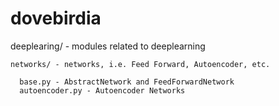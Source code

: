 # dovebirdia
deeplearing/ - modules related to deeplearning  
    
    networks/ - networks, i.e. Feed Forward, Autoencoder, etc.  
      
      base.py - AbstractNetwork and FeedForwardNetwork  
      autoencoder.py - Autoencoder Networks  
    

